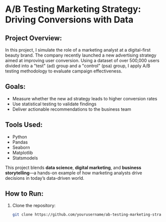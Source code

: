 # A/B Testing Marketing Strategy: Driving Conversions with Data

## Project Overview:
In this project, I simulate the role of a marketing analyst at a digital-first beauty brand. The company recently launched a new advertising strategy aimed at improving user conversion. Using a dataset of over 500,000 users divided into a "test" (ad) group and a "control" (psa) group, I apply A/B testing methodology to evaluate campaign effectiveness.

## Goals:
- Measure whether the new ad strategy leads to higher conversion rates
- Use statistical testing to validate findings
- Deliver actionable recommendations to the business team

## Tools Used:
- Python
- Pandas
- Seaborn
- Matplotlib
- Statsmodels

This project blends **data science**, **digital marketing**, and **business storytelling**—a hands-on example of how marketing analysts drive decisions in today’s data-driven world.

## How to Run:
1. Clone the repository:
   ```bash
   git clone https://github.com/yourusername/ab-testing-marketing-strategy.git
